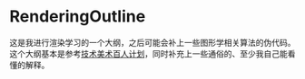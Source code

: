 # RenderingOutline

这是我进行渲染学习的一个大纲，之后可能会补上一些图形学相关算法的伪代码。这个大纲基本是参考[技术美术百人计划](https://docs.qq.com/doc/DUFdKZE1oVFd3ZlBs)，同时补充上一些通俗的、至少我自己能看懂的解释。